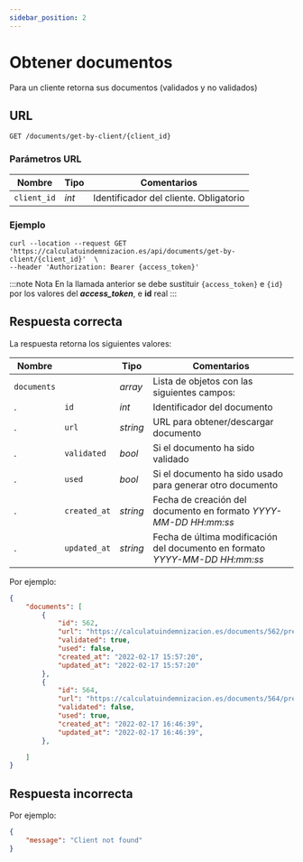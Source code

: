 ```yaml
---
sidebar_position: 2
---
```


# Obtener documentos

Para un cliente retorna sus documentos (validados y no validados)

## URL

```
GET /documents/get-by-client/{client_id}
```

### Parámetros URL

Nombre | Tipo |  Comentarios 
--- | --- | --- | 
`client_id` | _int_ | Identificador del cliente. Obligatorio

### Ejemplo

```shell
curl --location --request GET 'https://calculatuindemnizacion.es/api/documents/get-by-client/{client_id}'  \
--header 'Authorization: Bearer {access_token}'
```

:::note Nota
En la llamada anterior se debe sustituir `{access_token}` e `{id}` por los valores del **_access_token_**, e **id** real
:::

## Respuesta correcta

La respuesta retorna los siguientes valores:

Nombre |  | Tipo | Comentarios 
--- | --- | --- | --- |
`documents` |  | _array_ | Lista de objetos con las siguientes campos:
. | `id` | _int_ | Identificador del documento
. | `url` | _string_ | URL para obtener/descargar documento
. | `validated` | _bool_ | Si el documento ha sido validado
. | `used` | _bool_ | Si el documento ha sido usado para generar otro documento
. | `created_at` | _string_ | Fecha de creación del documento en formato _YYYY-MM-DD HH:mm:ss_
. | `updated_at` | _string_ | Fecha de última modificación del documento en formato _YYYY-MM-DD HH:mm:ss_


Por ejemplo:

```json title="Status: 200 Ok"
{
    "documents": [
        {
            "id": 562,
            "url": "https://calculatuindemnizacion.es/documents/562/preview",
            "validated": true,
            "used": false,
            "created_at": "2022-02-17 15:57:20",
            "updated_at": "2022-02-17 15:57:20"
        },
        {
            "id": 564, 
            "url": "https://calculatuindemnizacion.es/documents/564/preview",
            "validated": false,
            "used": true,
            "created_at": "2022-02-17 16:46:39",
            "updated_at": "2022-02-17 16:46:39",
        },

    ]
}
```

## Respuesta incorrecta

Por ejemplo:

```json title="Status: 404 Not found"
{
    "message": "Client not found"
}
```